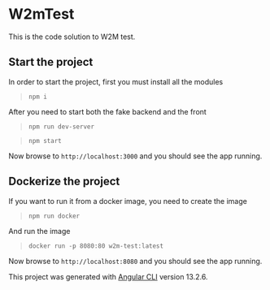# W2mTest

This is the code solution to W2M test.

## Start the project

In order to start the project, first you must install all the modules

> `npm i`

After you need to start both the fake backend and the front

> `npm run dev-server`

> `npm start`

Now browse to `http://localhost:3000` and you should see the app running.

## Dockerize the project

If you want to run it from a docker image, you need to create the image

> `npm run docker`

And run the image

> `docker run -p 8080:80 w2m-test:latest`

Now browse to `http://localhost:8080` and you should see the app running.

This project was generated with [Angular CLI](https://github.com/angular/angular-cli) version 13.2.6.
